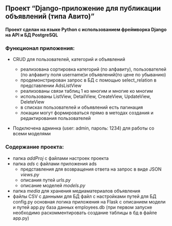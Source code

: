 ## Проект “Django-приложение для публикации объявлений (типа Авито)”

#### Проект сделан на языке Python с использованием фреймворка Django на API и БД PostgreSQL

### Функционал приложения:

- CRUD для пользователей, категорий и объявлений
  - реализована сортировка категорий (по алфавиту), пользователей (по алфавиту поля username)и объявлений(по цене по убыванию)
  - продемонстрирован запрос в БД с помощью select_relation в представлении AdsListView
  - реализованы связи таблиц 1 ко многим и многие ко многим 
  - использованы ListView, DetailView, CreateView, UpdateView, DeleteView
  - в списках пользователей и объявлений есть пагинация
  - локации могут формироваться прямо в методах создания и редактирования пользователей
  
- Подключена админка (user: admin, пароль: 1234) для работы со всеми моделями

### Содержание проекта:

- папка *addProj* с файлами настроек проекта
- папка *ads* с файлами приложения ads
  - представления для возвращения ответа на запрос в виде JSON *views.py*
  - описания путей *urls.py*
  - описание моделей *models.py*
- папка *media* для хранения медиаматериалов объявления
- файлы CSV с данными для БД
файл с настройками путей для БД config.py
основная логика приложения на Flask с описанием модели и путей app.py
база данных employees.db (при первом запуске необходимо раскомментировать создание таблицы в бд в файле app.py)


